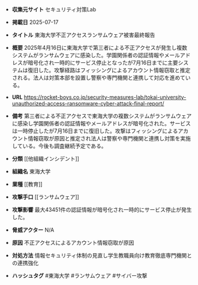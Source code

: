 - **収集元サイト**
セキュリティ対策Lab

- **掲載日**
2025-07-17

- **タイトル**
東海大学不正アクセスランサムウェア被害最終報告

- **概要**
2025年4月16日に東海大学で第三者による不正アクセスが発生し複数システムがランサムウェアに感染した。学園関係者の認証情報やメールアドレスが暗号化され一時的にサービス停止となったが7月16日までに主要システムは復旧した。攻撃経路はフィッシングによるアカウント情報窃取と推定される。法人は対策本部を設置し警察や専門機関と連携して対応を進めている。

- **URL**
https://rocket-boys.co.jp/security-measures-lab/tokai-university-unauthorized-access-ransomware-cyber-attack-final-report/

- **備考**
第三者による不正アクセスで東海大学の複数システムがランサムウェアに感染し学園関係者の認証情報やメールアドレスが暗号化された。サービスは一時停止したが7月16日までに復旧した。攻撃はフィッシングによるアカウント情報窃取が原因と推定され法人は警察や専門機関と連携し対策を実施している。今後も調査継続予定である。

- **分類**
[[他組織インシデント]]

- **組織名**
東海大学

- **業種**
[[教育]]

- **攻撃手口**
[[ランサムウェア]]

- **攻撃影響**
最大43451件の認証情報が暗号化され一時的にサービス停止が発生した。

- **脅威アクター**
N/A

- **原因**
不正アクセスによるアカウント情報窃取が原因

- **対処方法**
情報セキュリティ体制の見直し学生教職員向け教育徹底専門機関との連携強化

- **ハッシュタグ**
#東海大学 #ランサムウェア #サイバー攻撃
